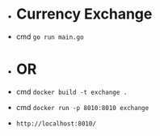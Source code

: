 - # Currency Exchange

- cmd `go run main.go`
- # OR
- cmd `docker build -t exchange .`
- cmd `docker run -p 8010:8010 exchange`
- `http://localhost:8010/`

